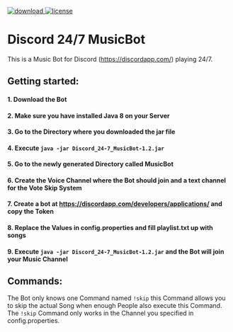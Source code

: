 [download]: https://img.shields.io/badge/Download-1.2-blue.svg
[license]: https://img.shields.io/badge/license-Mozilla%20Public%20License%20Version%202.0-lightgrey.svg
[ ![download][] ](https://github.com/Kaufisch/Discord_24-7_MusicBot/releases)
[ ![license][] ](https://github.com/Kaufisch/Discord_24-7_MusicBot/blob/master/LICENSE)

# Discord 24/7 MusicBot
This is a Music Bot for Discord (https://discordapp.com/) playing 24/7.

## Getting started:

#### 1. Download the Bot
#### 2. Make sure you have installed Java 8 on your Server
#### 3. Go to the Directory where you downloaded the jar file
#### 4. Execute `java -jar Discord_24-7_MusicBot-1.2.jar`
#### 5. Go to the newly generated Directory called MusicBot
#### 6. Create the Voice Channel where the Bot should join and a text channel for the Vote Skip System
#### 7. Create a bot at https://discordapp.com/developers/applications/ and copy the Token
#### 8. Replace the Values in config.properties and fill playlist.txt up with songs
#### 9. Execute `java -jar Discord_24-7_MusicBot-1.2.jar` and the Bot will join your Music Channel

## Commands:

The Bot only knows one Command named `!skip` 
this Command allows you to skip the actual Song when enough People also execute this Command.
The `!skip` Command only works in the Channel you specified in config.properties.

